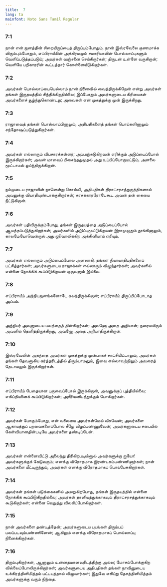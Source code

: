 ```yaml
---
title:  7
lang: ta
mainfont: Noto Sans Tamil Regular
---
```


###  7:1

நான் என் ஜனத்தின் சிறையிருப்பைத் திருப்பும்போதும், நான் இஸ்ரவேலை குணமாக்க விரும்பும்போதும், எப்பிராயீமின் அக்கிரமமும் சமாரியாவின் பொல்லாப்புகளும் வெளிப்படுத்தப்படும்; அவர்கள் வஞ்சனை செய்கிறார்கள்; திருடன் உள்ளே வருகிறான்; வெளியே பறிகாரரின் கூட்டத்தார் கொள்ளையிடுகிறார்கள்.

###  7:2

அவர்கள் பொல்லாப்பையெல்லாம் நான் நினைவில் வைத்திருக்கிறேன் என்று அவர்கள் தங்கள் இருதயத்தில் சிந்திக்கிறதில்லை; இப்போதும் அவர்களுடைய கிரியைகள் அவர்களைச் சூழ்ந்துகொண்டது; அவைகள் என் முகத்துக்கு முன் இருக்கிறது.

###  7:3

ராஜாவைத் தங்கள் பொல்லாப்பினாலும், அதிபதிகளைத் தங்கள் பொய்களினாலும் சந்தோஷப்படுத்துகிறார்கள்.

###  7:4

அவர்கள் எல்லாரும் விபசாரக்கள்ளர்; அப்பஞ்சுடுகிறவன் எரிக்கும் அடுப்பைப்போல் இருக்கிறார்கள்; அவன் மாவைப் பிசைந்ததுமுதல் அது உப்பிப்போகுமட்டும், அனலை மூட்டாமல் ஓய்ந்திருக்கிறான்.

###  7:5

நம்முடைய ராஜாவின் நாளென்று சொல்லி, அதிபதிகள் திராட்சரசத்துருத்திகளால் அவனுக்கு வியாதியுண்டாக்குகிறார்கள்; சரசக்காரரோடேகூட அவன் தன் கையை நீட்டுகிறான்.

###  7:6

அவர்கள் பதிவிருக்கும்போது, தங்கள் இருதயத்தை அடுப்பைப்போல் ஆயத்தப்படுத்துகிறார்கள்; அவர்களில் அடுப்புமூட்டுகிறவன் இராமுழுதும் தூங்கினாலும், காலமேயோவென்றால் அது ஜூவாலிக்கிற அக்கினியாய் எரியும்.

###  7:7

அவர்கள் எல்லாரும் அடுப்பைப்போல அனலாகி, தங்கள் நியாயாதிபதிகளைப் பட்சித்தார்கள்; அவர்களுடைய ராஜாக்கள் எல்லாரும் விழுந்தார்கள்; அவர்களில் என்னை நோக்கிக் கூப்பிடுகிறவன் ஒருவனும் இல்லை.

###  7:8

எப்பிராயீம் அந்நியஜனங்களோடே கலந்திருக்கிறான்; எப்பிராயீம் திருப்பிப்போடாத அப்பம்.

###  7:9

அந்நியர் அவனுடைய பலத்தைத் தின்கிறார்கள்; அவனோ அதை அறியான்; நரைமயிரும் அவனில் தெளித்திருக்கிறது, அவனோ அதை அறியாதிருக்கிறான்.

###  7:10

இஸ்ரவேலின் அகந்தை அவர்கள் முகத்துக்கு முன்பாகச் சாட்சியிட்டாலும், அவர்கள் தங்கள் தேவனாகிய கர்த்தரிடத்தில் திரும்பாமலும், இவை எல்லாவற்றிலும் அவரைத் தேடாமலும் இருக்கிறார்கள்.

###  7:11

எப்பிராயீம் பேதையான புறாவைப்போல் இருக்கிறான், அவனுக்குப் புத்தியில்லை; எகிப்தியனைக் கூப்பிடுகிறார்கள்; அசீரியனிடத்துக்கும் போகிறார்கள்.

###  7:12

அவர்கள் போகும்போது, என் வலையை அவர்கள்மேல் வீசுவேன்; அவர்களை ஆகாயத்துப் பறவைகளைப்போல கீழே விழப்பண்ணுவேன்; அவர்களுடைய சபையில் கேள்வியானதின்படியே அவர்களை தண்டிப்பேன்.

###  7:13

அவர்கள் என்னைவிட்டு அலைந்து திரிகிறபடியினால் அவர்களுக்கு ஐயோ! அவர்களுக்குக் கேடுவரும்; எனக்கு விரோதமாக இரண்டகம்பண்ணினார்கள்; நான் அவர்களை மீட்டிருந்தும், அவர்கள் எனக்கு விரோதமாகப் பொய்பேசுகிறார்கள்.

###  7:14

அவர்கள் தங்கள் படுக்கைகளில் அலறுகிறபோது, தங்கள் இருதயத்தில் என்னை நோக்கிக் கூப்பிடுகிறதில்லை; அவர்கள் தானியத்துக்காகவும் திராட்சரசத்துக்காகவும் கூடுகிறார்கள்; என்னை வெறுத்து விலகிப்போகிறார்கள்.

###  7:15

நான் அவர்களை தண்டித்தேன்; அவர்களுடைய புயங்கள் திரும்பப் பலப்படவும்பண்ணினேன்; ஆகிலும் எனக்கு விரோதமாகப் பொல்லாப்பு நினைக்கிறார்கள்.

###  7:16

திரும்புகிறார்கள், ஆனாலும் உன்னதமானவரிடத்திற்கு அல்ல; மோசம்போக்குகிற வில்லைப்போலிருக்கிறார்கள்; அவர்களுடைய அதிபதிகள் தங்கள் நாவினுடைய உக்கிரத்தினிமித்தம் பட்டயத்தால் விழுவார்கள்; இதுவே எகிப்து தேசத்தினிமித்தம் அவர்களுக்கு வரும் நிந்தை.

